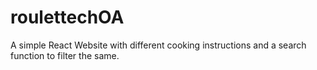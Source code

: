 # roulettechOA
A simple React Website with different cooking instructions and a search function to filter the same.
